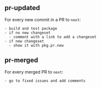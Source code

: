 ## pr-updated

For every new commit in a PR to `next`:

```
- build and test package
- if no new changeset
  - comment with a link to add a changeset
- if new changeset
  - show it with pkg.pr.new
```

## pr-merged

For every merged PR to `next`:

```
- go to fixed issues and add comments
```
